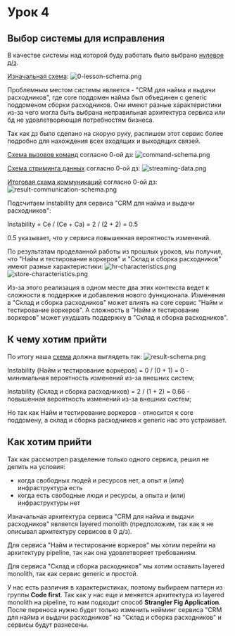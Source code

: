 Урок 4
======

Выбор системы для исправления
-----------------------------

В качестве системы над которой буду работать было выбрано [нулевое д/з](../0_lesson/Description.md).

[Изначальная схема](https://miro.com/app/board/uXjVK7erPVo=/?moveToWidget=3458764594217779141&cot=14):
![0-lesson-schema.png](0-lesson-schema.png)

Проблемным местом системы является - "CRM для найма и выдачи расходников", где core 
поддомен найма был объединен с generic поддоменом сборки расходников. Они имеют разные 
характеристики из-за чего могла быть выбрана неправильная архитектура сервиса или бд не удовлетворяющая
потребностям бизнеса.

Так как дз было сделано на скорую руку, распишем этот сервис более подробно для нахождения 
всех входящих и выходящих связей.

[Схема вызовов команд](https://miro.com/app/board/uXjVK7erPVo=/?moveToWidget=3458764594218611058&cot=14) согласно 0-ой дз:
![command-schema.png](command-schema.png)

[Схема стриминга данных](https://miro.com/app/board/uXjVK7erPVo=/?moveToWidget=3458764594220159436&cot=14) согласно 0-ой дз:
![streaming-data.png](streaming-data.png)

[Итоговая схама коммуникаций](https://miro.com/app/board/uXjVK7erPVo=/?moveToWidget=3458764594220827607&cot=14) согласно 0-ой дз:
![result-communication-schema.png](result-communication-schema.png)

Подсчитаем instability для сервиса "CRM для найма и выдачи расходников":

Instability = Ce / (Ce + Ca) = 2 / (2 + 2) = 0.5

0.5 указывает, что у сервиса повышенная вероятность изменений.

По результатам проделанной работы из прошлых уроков, мы получил, что "Найм и тестирование воркеров" 
и "Склад и сборка расходников" имеют разные характеристики:
![hr-characteristics.png](hr-characteristics.png) ![store-characteristics.png](store-characteristics.png)

Из-за этого реализация в одном месте два этих контекста ведет к сложности в поддержке и добавления нового функционала. Изменения в 
"Склад и сборка расходников" может влиять на core сервис "Найм и тестирование воркеров". А сложность в 
"Найм и тестирование воркеров" может ухудшать поддержку в "Склад и сборка расходников".

К чему хотим прийти
-------------------

По итогу наша [схема](https://miro.com/app/board/uXjVK7erPVo=/?moveToWidget=3458764594270244212&cot=14) должна выглядеть так:
![result-schema.png](result-schema.png)

Instability (Найм и тестирование воркеров) = 0 / (0 + 1) = 0 - минимальная вероятность изменений из-за внешних систем;

Instability (Склад и сборка расходников) = 2 / (1 + 2) = 0.66 - повышенная вероятность изменений из-за внешних систем;

Но так как Найм и тестирование воркеров - относится к core поддомену, а склад и сборка расходников к generic 
нас это устраивает.

Как хотим прийти
----------------

Так как рассмотрел разделение только одного сервиса, решил не делить на условия:
- когда свободных людей и ресурсов нет, а опыт и (или) инфраструктура есть
- когда есть свободные люди и ресурсы, а опыта и (или) инфраструктуры нет

Изначальная архитектура сервиса "CRM для найма и выдачи расходников" является layered monolith 
(предположим, так как я не описывал архитектуру сервисов в 0 д/з).

Для сервиса "Найм и тестирование воркеров" мы хотим перейти на архитектуру pipeline, так как она удовлетворяет
требованиям.

Для сервиса "Склад и сборка расходников" мы хотим оставить layered monolith, так как сервис generic и простой.

У нас есть различия в характеристиках, поэтому выбираем паттерн из группы **Code first**. Так как у нас еще и меняется 
архитектура из layered monolith на pipeline, то нам подходит способ **Strangler Fig Application**. После переноса
нужно будет только изменить нейминг сервиса "CRM для найма и выдачи расходников" на "Склад и сборка расходников"
и сервисы будут разнесены.
